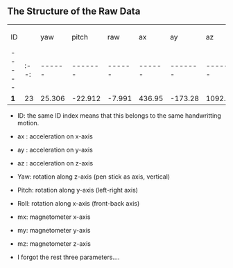 ## The Structure of the Raw Data

|      |      |      |      |      |      |      |      |      |      |      |      |      |      |
| ---- | ---- | ---- | ---- | ---- | ---- | ---- | ---- | ---- | ---- | ---- | ---- | ---- | ---- |
|      |      |      |      |      |      |      |      |      |      |      |      |      |      |
| ID    |      | yaw    | pitch   | raw    | ax     | ay      | az      | mx    | my    | mz   | ---  | ---  | ---  |
| ----- | :--: | ------ | ------- | ------ | ------ | ------- | ------- | ----- | ----- | ---- | ---- | ---- | ---- |
| **1** |  23  | 25.306 | -22.912 | -7.991 | 436.95 | -173.28 | 1092.65 | -5.17 | -10.1 | 1.24 | -243 | 386  | 93   |

 

* ID: the same ID index means that this belongs to the same handwritting motion.
* ax : acceleration on x-axis
* ay : acceleration on y-axis
* az : acceleration on z-axis
* Yaw: rotation along z-axis (pen stick as axis, vertical)
* Pitch: rotation along y-axis (left-right axis)
* Roll: rotation along x-axis (front-back axis)
* mx: magnetometer x-axis
* my: magnetometer y-axis
* mz: magnetometer z-axis

* I forgot the rest three parameters....
